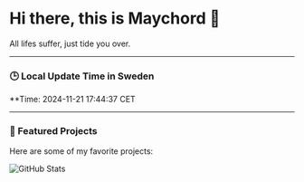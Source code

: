 # Hi there, this is Maychord 👋

All lifes suffer, just tide you over.

---

### 🕒 Local Update Time in Sweden
**Time: 2024-11-21 17:44:37 CET

---

### 🌟 Featured Projects
Here are some of my favorite projects:

![GitHub Stats](https://github-readme-stats.vercel.app/api?username=Maychord&show_icons=true&theme=radical)
